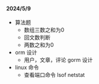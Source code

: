 #### 2024/5/9
- 算法题
    - 数组三数之和为0
    - 回文数判断
    - 两数之和为0
- orm 设计
    - 用户，文章，评论 gorm 设计
- linux 命令
    - 查看端口命令  lsof  netstat 
